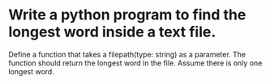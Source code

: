 # Write a python program to find the longest word inside a text file.

Define a function that takes a filepath(type: string) as a parameter.
The function should return the longest word in the file. Assume there is only one longest word.